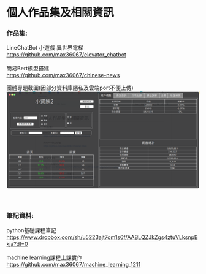 # 個人作品集及相關資訊

### 作品集:<br>
LineChatBot 小遊戲 異世界電梯<br>
https://github.com/max36067/elevator_chatbot<br>
<br>
簡易Bert模型搭建<br>
https://github.com/max36067/chinese-news

團體專題截圖(因部分資料庫隱私及雲端port不便上傳)
![image](https://github.com/max36067/profile/blob/master/stock.PNG)

<br>

### 筆記資料:<br>
python基礎課程筆記<br>
https://www.dropbox.com/sh/u5223ajt7om1s6f/AABLQZJkZgs4ztuVLksnpBkja?dl=0<br>
<br>
machine learning課程上課實作<br>
https://github.com/max36067/machine_learning_1211
